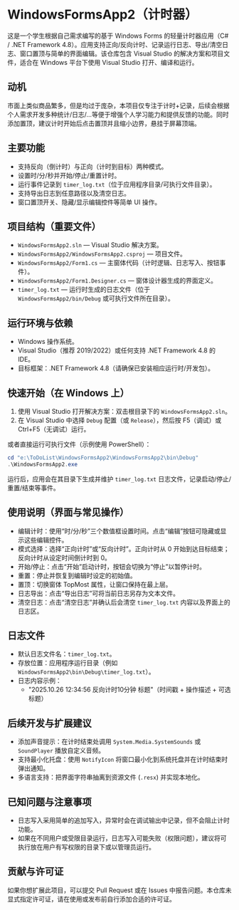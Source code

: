 # WindowsFormsApp2（计时器）

这是一个学生根据自己需求编写的基于 Windows Forms 的轻量计时器应用（C# / .NET Framework 4.8）。应用支持正向/反向计时、记录运行日志、导出/清空日志、窗口置顶与简单的界面编辑。该仓库包含 Visual Studio 的解决方案和项目文件，适合在 Windows 平台下使用 Visual Studio 打开、编译和运行。

## 动机
市面上类似商品繁多，但是均过于庞杂，本项目仅专注于计时+记录，后续会根据个人需求开发多种统计/日志/...等便于增强个人学习能力和提供反馈的功能。同时添加置顶，建议计时开始后点击置顶并且缩小边界，悬挂于屏幕顶端。

## 主要功能
- 支持反向（倒计时）与正向（计时到目标）两种模式。
- 设置时/分/秒并开始/停止/重置计时。
- 运行事件记录到 `timer_log.txt`（位于应用程序目录/可执行文件目录）。
- 支持导出日志到任意路径以及清空日志。
- 窗口置顶开关、隐藏/显示编辑控件等简单 UI 操作。

## 项目结构（重要文件）
- `WindowsFormsApp2.sln` — Visual Studio 解决方案。
- `WindowsFormsApp2/WindowsFormsApp2.csproj` — 项目文件。
- `WindowsFormsApp2/Form1.cs` — 主窗体代码（计时逻辑、日志写入、按钮事件）。
- `WindowsFormsApp2/Form1.Designer.cs` — 窗体设计器生成的界面定义。
- `timer_log.txt` — 运行时生成的日志文件（位于 `WindowsFormsApp2/bin/Debug` 或可执行文件所在目录）。

## 运行环境与依赖
- Windows 操作系统。
- Visual Studio（推荐 2019/2022）或任何支持 .NET Framework 4.8 的 IDE。
- 目标框架：.NET Framework 4.8（请确保已安装相应运行时/开发包）。

## 快速开始（在 Windows 上）

1. 使用 Visual Studio 打开解决方案：双击根目录下的 `WindowsFormsApp2.sln`。
2. 在 Visual Studio 中选择 `Debug` 配置（或 `Release`），然后按 F5（调试）或 Ctrl+F5（无调试）运行。

或者直接运行可执行文件（示例使用 PowerShell）：

```powershell
cd "e:\ToDoList\WindowsFormsApp2\WindowsFormsApp2\bin\Debug"
.\WindowsFormsApp2.exe
```

运行后，应用会在其目录下生成并维护 `timer_log.txt` 日志文件，记录启动/停止/重置/结束等事件。

## 使用说明（界面与常见操作）
- 编辑计时：使用“时/分/秒”三个数值框设置时间。点击“编辑”按钮可隐藏或显示这些编辑控件。
- 模式选择：选择“正向计时”或“反向计时”。正向计时从 0 开始到达目标结束；反向计时从设定时间倒计时到 0。
- 开始/停止：点击“开始”启动计时，按钮会切换为“停止”以暂停计时。
- 重置：停止并恢复到编辑时设定的初始值。
- 置顶：切换窗体 TopMost 属性，让窗口保持在最上层。
- 日志导出：点击“导出日志”可将当前日志另存为文本文件。
- 清空日志：点击“清空日志”并确认后会清空 `timer_log.txt` 内容以及界面上的日志区。

## 日志文件
- 默认日志文件名：`timer_log.txt`。
- 存放位置：应用程序运行目录（例如 `WindowsFormsApp2\bin\Debug\timer_log.txt`）。
- 日志内容示例：
	- "2025.10.26 12:34:56 反向计时10分钟 标题"（时间戳 + 操作描述 + 可选标题）

## 后续开发与扩展建议
- 添加声音提示：在计时结束处调用 `System.Media.SystemSounds` 或 `SoundPlayer` 播放自定义音频。
- 支持最小化托盘：使用 `NotifyIcon` 将窗口最小化到系统托盘并在计时结束时弹出通知。
- 多语言支持：把界面字符串抽离到资源文件 (`.resx`) 并实现本地化。

## 已知问题与注意事项
- 日志写入采用简单的追加写入，异常时会在调试输出中记录，但不会阻止计时功能。
- 如果在不同用户或受限目录运行，日志写入可能失败（权限问题），建议将可执行放在用户有写权限的目录下或以管理员运行。

## 贡献与许可证
如果你想扩展此项目，可以提交 Pull Request 或在 Issues 中报告问题。本仓库未显式指定许可证，请在使用或发布前自行添加合适的许可证。

